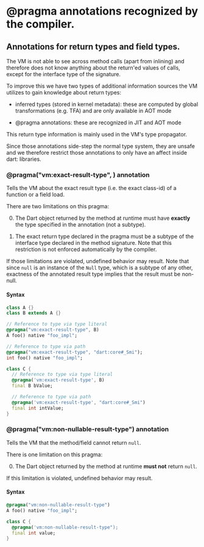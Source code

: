 # @pragma annotations recognized by the compiler.

## Annotations for return types and field types.

The VM is not able to see across method calls (apart from inlining) and
therefore does not know anything about the return'ed values of calls, except for
the interface type of the signature.

To improve this we have two types of additional information sources the VM
utilizes to gain knowledge about return types:

   - inferred types (stored in kernel metadata): these are computed by global
     transformations (e.g. TFA) and are only available in AOT mode

   - @pragma annotations: these are recognized in JIT and AOT mode

This return type information is mainly used in the VM's type propagator.

Since those annotations side-step the normal type system, they are unsafe and we
therefore restrict those annotations to only have an affect inside dart:
libraries.

### @pragma("vm:exact-result-type", <type>) annotation

Tells the VM about the exact result type (i.e. the exact class-id) of a function
or a field load.

There are two limitations on this pragma:

0. The Dart object returned by the method at runtime must have **exactly** the type specified in the annotation (not a subtype).

1. The exact return type declared in the pragma must be a subtype of the interface type declared in the method signature.
   Note that this restriction is not enforced automatically by the compiler.

If those limitations are violated, undefined behavior may result.
Note that since `null` is an instance of the `Null` type, which is a subtype of any other, exactness of the annotated result type implies that the result must be non-null.

#### Syntax

```dart
class A {}
class B extends A {}

// Reference to type via type literal
@pragma("vm:exact-result-type", B)
A foo() native "foo_impl";

// Reference to type via path
@pragma("vm:exact-result-type", "dart:core#_Smi");
int foo() native "foo_impl";

class C {
  // Reference to type via type literal
  @pragma('vm:exact-result-type', B)
  final B bValue;

  // Reference to type via path
  @pragma('vm:exact-result-type', "dart:core#_Smi")
  final int intValue;
}
```

### @pragma("vm:non-nullable-result-type") annotation

Tells the VM that the method/field cannot return `null`.

There is one limitation on this pragma:

0. The Dart object returned by the method at runtime **must not** return `null`.

If this limitation is violated, undefined behavior may result.

#### Syntax

```dart
@pragma("vm:non-nullable-result-type")
A foo() native "foo_impl";

class C {
  @pragma('vm:non-nullable-result-type");
  final int value;
}
```
